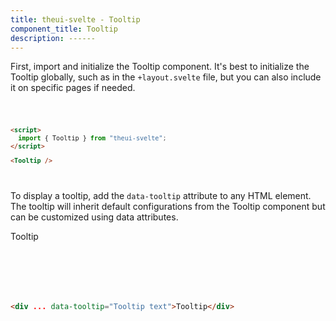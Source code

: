 ```yaml
---
title: theui-svelte - Tooltip
component_title: Tooltip
description: ------
---
```


<script lang="ts">
  import type { PageData } from "./$types";
  import DocContainer from "$lib/ui/doc/Container.svelte";
  import Head from "$lib/ui/doc/Head.svelte";
  import Block from "$lib/ui/doc/Block.svelte";
  import Code from "$lib/ui/doc/Code.svelte";
  import DataTable from "$lib/ui/doc/DataTable.svelte";
  import Example from "$lib/ui/doc/Example.svelte";
  import { Tooltip } from "theui-svelte";
  import { processID } from "$lib";

  export let data: PageData;
</script>

<DocContainer>
  <Head title="Tooltip" text="The Tooltip component provides a way to display informative text when users hover over or click on an element. It supports various positions, animations, and can be globally initialized or used on specific pages."/>
  <Block title="Setup">
  <p class="not-prose">First, import and initialize the Tooltip component. It's best to initialize the Tooltip globally, such as in the <code>+layout.svelte</code> file, but you can also include it on specific pages if needed.</p>
<Code title="Import">

```html
<script>
  import { Tooltip } from "theui-svelte";
</script>

<Tooltip />
```
</Code>
  </Block>

  <Block title="Usage">
    <p class="not-prose">To display a tooltip, add the <code>data-tooltip</code> attribute to any HTML element. The tooltip will inherit default configurations from the Tooltip component but can be customized using data attributes.</p>
    <Example title="Example with Button">
      <svelte:fragment slot="example">
        <div style="width: 100px; height: 100px;" class="bg-slate-300 text-center pt-8 mx-auto" data-tooltip="Tooltip text" data-tooltip-position="top">Tooltip</div>
      </svelte:fragment>
<div slot="code">

```html
<div ... data-tooltip="Tooltip text">Tooltip</div>
```
</div>
    </Example>
  </Block>

  <Block title="Tooltip Position">
    <p class="not-prose"> </p>
    <Example title="From Tooltip component">
      <svelte:fragment slot="example">
      </svelte:fragment>
<div slot="code">

```html

```
</div>
    </Example>
    <Example title="Using data attribute">
      <svelte:fragment slot="example">
      </svelte:fragment>
<div slot="code">

```html

```
</div>
    </Example>
  </Block>

  <Block title="Tooltip Animation">
    <p class="not-prose"> </p>
    <Example title="From Tooltip component">
      <svelte:fragment slot="example">
      </svelte:fragment>
<div slot="code">

```html

```
</div>
    </Example>
    <Example title="Using data attribute">
      <svelte:fragment slot="example">
      </svelte:fragment>
<div slot="code">

```html

```
</div>
    </Example>
  </Block>

  <Block title="Tooltip Event">
    <p class="not-prose"> </p>
    <Example title="From Tooltip component">
      <svelte:fragment slot="example">
      </svelte:fragment>
<div slot="code">

```html

```
</div>
    </Example>
    <Example title="Using data attribute">
      <svelte:fragment slot="example">
      </svelte:fragment>
<div slot="code">

```html

```
</div>
    </Example>
  </Block>

  <Block title="Tooltip Background">
    <p class="not-prose"> </p>
    <Example title="From Tooltip component">
      <svelte:fragment slot="example">
      </svelte:fragment>
<div slot="code">

```html

```
</div>
    </Example>
    <Example title="Using data attribute">
      <svelte:fragment slot="example">
      </svelte:fragment>
<div slot="code">

```html

```
</div>
    </Example>
  </Block>

  <Block title="Props">
    <DataTable data={data.component.props} hideText={true} mb=8 />
  </Block>


</DocContainer>